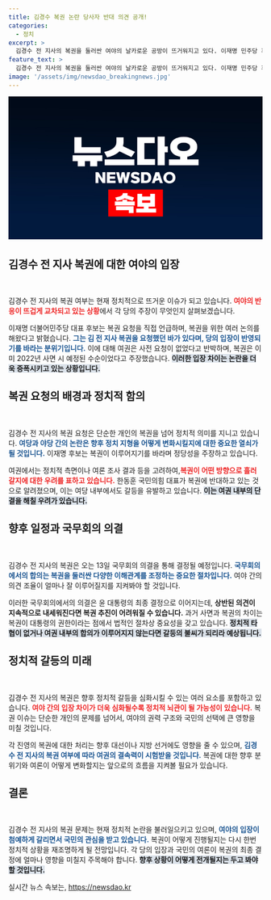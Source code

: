 ```yaml
---
title: 김경수 복권 논란 당사자 반대 의견 공개!
categories:
  - 정치
excerpt: >
  김경수 전 지사의 복권을 둘러싼 여야의 날카로운 공방이 뜨거워지고 있다. 이재명 민주당 후보는 복권 요청을 밝혔지만, 여권은 이를 부인하며 갈등이 심화되고 있다. 13일의 국무회의 의결이 주목받고 있는 가운데, 정치적 긴장감이 커지고 있다.
feature_text: >
  김경수 전 지사의 복권을 둘러싼 여야의 날카로운 공방이 뜨거워지고 있다. 이재명 민주당 후보는 복권 요청을 밝혔지만, 여권은 이를 부인하며 갈등이 심화되고 있다. 13일의 국무회의 의결이 주목받고 있는 가운데, 정치적 긴장감이 커지고 있다.
image: '/assets/img/newsdao_breakingnews.jpg'
---
```


<p><img src="/assets/img/newsdao_breakingnews.jpg" alt="koreaapp 속보" /></p>

<h2>김경수 전 지사 복권에 대한 여야의 입장</h2>

<p data-ke-size="size16">&nbsp;</p>

<p>김경수 전 지사의 복권 여부는 현재 정치적으로 뜨거운 이슈가 되고 있습니다. <b><span style="color: #ee2323;">여야의 반응이 뜨겁게 교차되고 있는 상황</span></b>에서 각 당의 주장이 무엇인지 살펴보겠습니다. </p>

<p>이재명 더불어민주당 대표 후보는 복권 요청을 직접 언급하며, 복권을 위한 여러 논의를 해왔다고 밝혔습니다. <b><span style="color: #1a5490;">그는 김 전 지사 복권을 요청했던 바가 있다며, 당의 입장이 반영되기를 바라는 분위기입니다.</span></b> 이에 대해 여권은 사전 요청이 없었다고 반박하며, 복권은 이미 2022년 사면 시 예정된 수순이었다고 주장했습니다. <b><span style="background-color: #21538527;">이러한 입장 차이는 논란을 더욱 증폭시키고 있는 상황입니다.</span></b></p>

<h2>복권 요청의 배경과 정치적 함의</h2>

<p data-ke-size="size16">&nbsp;</p>

<p>김경수 전 지사의 복권 요청은 단순한 개인의 복권을 넘어 정치적 의미를 지니고 있습니다. <b><span style="color: #1a5490;">여당과 야당 간의 논란은 향후 정치 지형을 어떻게 변화시킬지에 대한 중요한 열쇠가 될 것입니다.</span></b> 이재명 후보는 복권이 이루어지기를 바라며 정당성을 주장하고 있습니다.</p>

<p>여권에서는 정치적 측면이나 여론 조사 결과 등을 고려하여,<b><span style="color: #ee2323;">복권이 어떤 방향으로 흘러갈지에 대한 우려를 표하고 있습니다.</span></b> 한동훈 국민의힘 대표가 복권에 반대하고 있는 것으로 알려졌으며, 이는 여당 내부에서도 갈등을 유발하고 있습니다. <b><span style="background-color: #21538527;">이는 여권 내부의 단결을 해칠 우려가 있습니다.</span></b></p>

<h2>향후 일정과 국무회의 의결</h2>

<p data-ke-size="size16">&nbsp;</p>

<p>김경수 전 지사의 복권은 오는 13일 국무회의 의결을 통해 결정될 예정입니다. <b><span style="color: #1a5490;">국무회의에서의 합의는 복권을 둘러싼 다양한 이해관계를 조정하는 중요한 절차입니다.</span></b> 여야 간의 의견 조율이 얼마나 잘 이루어질지를 지켜봐야 할 것입니다.</p>

<p>이러한 국무회의에서의 의결은 윤 대통령의 최종 결정으로 이어지는데, <b><span style="ee2323;">상반된 의견이 지속적으로 내세워진다면 복권 추진이 어려워질 수 있습니다.</span></b> 과거 사면과 복권의 차이는 복권이 대통령의 권한이라는 점에서 법적인 절차상 중요성을 갖고 있습니다. <b><span style="background-color: #21538527;">정치적 타협이 없거나 여권 내부의 합의가 이루어지지 않는다면 갈등의 불씨가 되리라 예상됩니다.</span></b></p>

<h2>정치적 갈등의 미래</h2>

<p data-ke-size="size16">&nbsp;</p>

<p>김경수 전 지사의 복권은 향후 정치적 갈등을 심화시킬 수 있는 여러 요소를 포함하고 있습니다. <b><span style="color: #ee2323;">여야 간의 입장 차이가 더욱 심화될수록 정치적 뇌관이 될 가능성이 있습니다.</span></b> 복권 이슈는 단순한 개인의 문제를 넘어서, 여야의 권력 구조와 국민의 선택에 큰 영향을 미칠 것입니다.</p>

<p>각 진영의 복권에 대한 처리는 향후 대선이나 지방 선거에도 영향을 줄 수 있으며, <b><span style="color: #1a5490;">김경수 전 지사의 복권 여부에 따라 여권의 결속력이 시험받을 것입니다.</span></b> 복권에 대한 향후 분위기와 여론이 어떻게 변화할지는 앞으로의 흐름을 지켜볼 필요가 있습니다. </p>

<h2>결론</h2>

<p data-ke-size="size16">&nbsp;</p>

<p>김경수 전 지사의 복권 문제는 현재 정치적 논란을 불러일으키고 있으며, <b><span style="color: #1a5490;">여야의 입장이 첨예하게 갈리면서 국민의 관심을 받고 있습니다.</span></b> 복권이 어떻게 진행될지는 다시 한번 정치적 상황을 재조명하게 될 전망입니다. 각 당의 입장과 국민의 여론이 복권의 최종 결정에 얼마나 영향을 미칠지 주목해야 합니다. <b><span style="background-color: #21538527;">향후 상황이 어떻게 전개될지는 두고 봐야 할 것입니다.</span></b></p>
실시간 뉴스 속보는, <a href="https://newsdao.kr" rel="dofollow">https://newsdao.kr</a>


